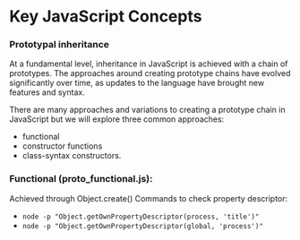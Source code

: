 # Key JavaScript Concepts

### Prototypal inheritance

At a fundamental level, inheritance in JavaScript is achieved with a chain of prototypes. The approaches around creating prototype chains have evolved significantly over time, as updates to the language have brought new features and syntax.<br>

There are many approaches and variations to creating a prototype chain in JavaScript but we will explore three common approaches:

- functional
- constructor functions
- class-syntax constructors.

### Functional (proto_functional.js):

Achieved through Object.create()
Commands to check property descriptor:

- `node -p "Object.getOwnPropertyDescriptor(process, 'title')"`
- `node -p "Object.getOwnPropertyDescriptor(global, 'process')"`
